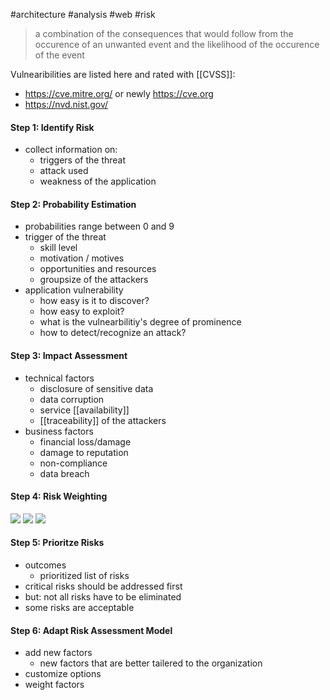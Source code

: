 #architecture #analysis #web #risk

> a combination of the consequences that would follow from the occurence of an unwanted event and the likelihood of the occurence of the event

Vulnearibilities are listed here and rated with [[CVSS]]: 
- https://cve.mitre.org/ or newly https://cve.org
- https://nvd.nist.gov/

#### Step 1: Identify Risk
- collect information on:
	- triggers of the threat
	- attack used
	- weakness of the application

#### Step 2: Probability Estimation
- probabilities range between 0 and 9
- trigger of the threat
	- skill level
	- motivation / motives
	- opportunities and resources
	- groupsize of the attackers
- application vulnerability
	- how easy is it to discover?
	- how easy to exploit?
	- what is the vulnearbilitiy's degree of prominence
	- how to detect/recognize an attack?

#### Step 3: Impact Assessment
- technical factors
	- disclosure of sensitive data
	- data corruption
	- service [[availability]]
	- [[traceability]] of the attackers
- business factors
	- financial loss/damage
	- damage to reputation
	- non-compliance
	- data breach

#### Step 4: Risk Weighting
![](risk-weighting.png)
![](risk-weighting2.png)
![](risk-weighting3.png)

#### Step 5: Prioritze Risks
- outcomes
	- prioritized list of risks
- critical risks should be addressed first
- but: not all risks have to be eliminated
- some risks are acceptable

#### Step 6: Adapt Risk Assessment Model
- add new factors
	- new factors that are better tailered to the organization
- customize options
- weight factors